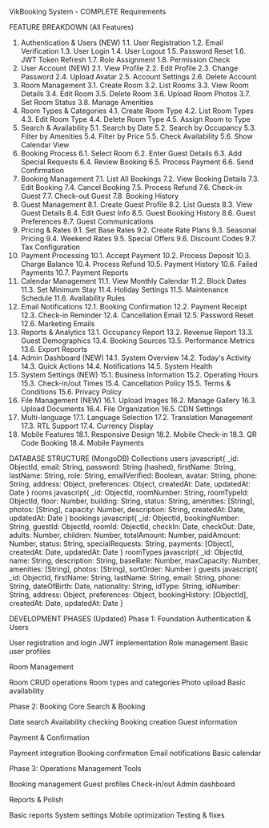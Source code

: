VikBooking System - COMPLETE Requirements

FEATURE BREAKDOWN (All Features)
1. Authentication & Users (NEW)
1.1. User Registration
1.2. Email Verification
1.3. User Login
1.4. User Logout
1.5. Password Reset
1.6. JWT Token Refresh
1.7. Role Assignment
1.8. Permission Check
2. User Account (NEW)
2.1. View Profile
2.2. Edit Profile
2.3. Change Password
2.4. Upload Avatar
2.5. Account Settings
2.6. Delete Account
3. Room Management
3.1. Create Room
3.2. List Rooms
3.3. View Room Details
3.4. Edit Room
3.5. Delete Room
3.6. Upload Room Photos
3.7. Set Room Status
3.8. Manage Amenities
4. Room Types & Categories
4.1. Create Room Type
4.2. List Room Types
4.3. Edit Room Type
4.4. Delete Room Type
4.5. Assign Room to Type
5. Search & Availability
5.1. Search by Date
5.2. Search by Occupancy
5.3. Filter by Amenities
5.4. Filter by Price
5.5. Check Availability
5.6. Show Calendar View
6. Booking Process
6.1. Select Room
6.2. Enter Guest Details
6.3. Add Special Requests
6.4. Review Booking
6.5. Process Payment
6.6. Send Confirmation
7. Booking Management
7.1. List All Bookings
7.2. View Booking Details
7.3. Edit Booking
7.4. Cancel Booking
7.5. Process Refund
7.6. Check-in Guest
7.7. Check-out Guest
7.8. Booking History
8. Guest Management
8.1. Create Guest Profile
8.2. List Guests
8.3. View Guest Details
8.4. Edit Guest Info
8.5. Guest Booking History
8.6. Guest Preferences
8.7. Guest Communications
9. Pricing & Rates
9.1. Set Base Rates
9.2. Create Rate Plans
9.3. Seasonal Pricing
9.4. Weekend Rates
9.5. Special Offers
9.6. Discount Codes
9.7. Tax Configuration
10. Payment Processing
10.1. Accept Payment
10.2. Process Deposit
10.3. Charge Balance
10.4. Process Refund
10.5. Payment History
10.6. Failed Payments
10.7. Payment Reports
11. Calendar Management
11.1. View Monthly Calendar
11.2. Block Dates
11.3. Set Minimum Stay
11.4. Holiday Settings
11.5. Maintenance Schedule
11.6. Availability Rules
12. Email Notifications
12.1. Booking Confirmation
12.2. Payment Receipt
12.3. Check-in Reminder
12.4. Cancellation Email
12.5. Password Reset
12.6. Marketing Emails
13. Reports & Analytics
13.1. Occupancy Report
13.2. Revenue Report
13.3. Guest Demographics
13.4. Booking Sources
13.5. Performance Metrics
13.6. Export Reports
14. Admin Dashboard (NEW)
14.1. System Overview
14.2. Today's Activity
14.3. Quick Actions
14.4. Notifications
14.5. System Health
15. System Settings (NEW)
15.1. Business Information
15.2. Operating Hours
15.3. Check-in/out Times
15.4. Cancellation Policy
15.5. Terms & Conditions
15.6. Privacy Policy
16. File Management (NEW)
16.1. Upload Images
16.2. Manage Gallery
16.3. Upload Documents
16.4. File Organization
16.5. CDN Settings
17. Multi-language
17.1. Language Selection
17.2. Translation Management
17.3. RTL Support
17.4. Currency Display
18. Mobile Features
18.1. Responsive Design
18.2. Mobile Check-in
18.3. QR Code Booking
18.4. Mobile Payments

DATABASE STRUCTURE (MongoDB)
Collections
users
javascript{
  _id: ObjectId,
  email: String,
  password: String (hashed),
  firstName: String,
  lastName: String,
  role: String,
  emailVerified: Boolean,
  avatar: String,
  phone: String,
  address: Object,
  preferences: Object,
  createdAt: Date,
  updatedAt: Date
}
rooms
javascript{
  _id: ObjectId,
  roomNumber: String,
  roomTypeId: ObjectId,
  floor: Number,
  building: String,
  status: String,
  amenities: [String],
  photos: [String],
  capacity: Number,
  description: String,
  createdAt: Date,
  updatedAt: Date
}
bookings
javascript{
  _id: ObjectId,
  bookingNumber: String,
  guestId: ObjectId,
  roomId: ObjectId,
  checkIn: Date,
  checkOut: Date,
  adults: Number,
  children: Number,
  totalAmount: Number,
  paidAmount: Number,
  status: String,
  specialRequests: String,
  payments: [Object],
  createdAt: Date,
  updatedAt: Date
}
roomTypes
javascript{
  _id: ObjectId,
  name: String,
  description: String,
  baseRate: Number,
  maxCapacity: Number,
  amenities: [String],
  photos: [String],
  sortOrder: Number
}
guests
javascript{
  _id: ObjectId,
  firstName: String,
  lastName: String,
  email: String,
  phone: String,
  dateOfBirth: Date,
  nationality: String,
  idType: String,
  idNumber: String,
  address: Object,
  preferences: Object,
  bookingHistory: [ObjectId],
  createdAt: Date,
  updatedAt: Date
}

DEVELOPMENT PHASES (Updated)
Phase 1: Foundation
Authentication & Users

User registration and login
JWT implementation
Role management
Basic user profiles

Room Management

Room CRUD operations
Room types and categories
Photo upload
Basic availability

Phase 2: Booking Core
Search & Booking

Date search
Availability checking
Booking creation
Guest information

Payment & Confirmation

Payment integration
Booking confirmation
Email notifications
Basic calendar

Phase 3: Operations
Management Tools

Booking management
Guest profiles
Check-in/out
Admin dashboard

Reports & Polish

Basic reports
System settings
Mobile optimization
Testing & fixes
